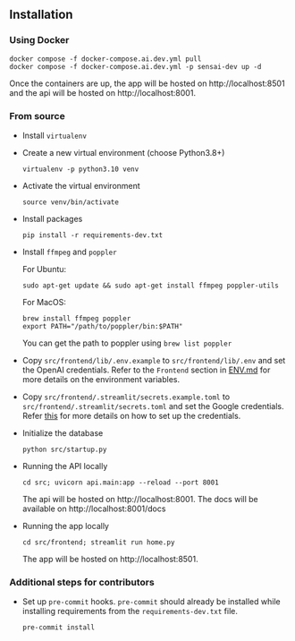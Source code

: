 ## Installation

### Using Docker

```
docker compose -f docker-compose.ai.dev.yml pull
docker compose -f docker-compose.ai.dev.yml -p sensai-dev up -d
```

Once the containers are up, the app will be hosted on http://localhost:8501 and the api will be hosted on http://localhost:8001.

### From source
- Install `virtualenv`
- Create a new virtual environment (choose Python3.8+)
  ```
  virtualenv -p python3.10 venv
  ```
- Activate the virtual environment
  ```
  source venv/bin/activate
  ```
- Install packages
  ```
  pip install -r requirements-dev.txt
  ```
- Install `ffmpeg` and `poppler`

  For Ubuntu:
  ```
  sudo apt-get update && sudo apt-get install ffmpeg poppler-utils
  ```
  For MacOS:
  ```
  brew install ffmpeg poppler
  export PATH="/path/to/poppler/bin:$PATH"
  ```
  You can get the path to poppler using `brew list poppler`
- Copy `src/frontend/lib/.env.example` to `src/frontend/lib/.env` and set the OpenAI credentials. Refer to the `Frontend` section in [ENV.md](./ENV.md) for more details on the environment variables. 
- Copy `src/frontend/.streamlit/secrets.example.toml` to `src/frontend/.streamlit/secrets.toml` and set the Google credentials. Refer [this](https://github.com/kajarenc/stauthlib/tree/main) for more details on how to set up the credentials.
- Initialize the database
  ```
  python src/startup.py
  ```
- Running the API locally
    ```
    cd src; uvicorn api.main:app --reload --port 8001
    ```

    The api will be hosted on http://localhost:8001.
    The docs will be available on http://localhost:8001/docs
- Running the app locally
    ```
    cd src/frontend; streamlit run home.py
    ```

    The app will be hosted on http://localhost:8501.

### Additional steps for contributors
- Set up `pre-commit` hooks. `pre-commit` should already be installed while installing requirements from the `requirements-dev.txt` file.
  ```
  pre-commit install
  ```
